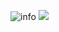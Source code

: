 ![info](https://github-readme-stats.vercel.app/api?username=CasterWx&show_icons=true&count_private=true&hide=prs&theme=default_repocard)
![](http://antzuhl.cn:4000/get/@natsusomekeishi.readme)
